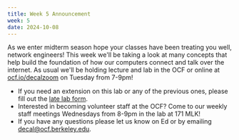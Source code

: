 ```yaml
---
title: Week 5 Announcement
week: 5
date: 2024-10-08
---
```


As we enter midterm season hope your classes have been treating you well, network engineers! This week we'll be taking a look at many concepts that help build the foundation of how our computers connect and talk over the internet. As usual we'll be holding lecture and lab in the OCF or online at [ocf.io/decalzoom](https://ocf.io/decalzoom) on Tuesday from 7-9pm!

- If you need an extension on this lab or any of the previous ones, please fill out the [late lab form](/latelab).
- Interested in becoming volunteer staff at the OCF? Come to our weekly staff meetings Wednesdays from 8-9pm in the lab at 171 MLK!
- If you have any questions please let us know on Ed or by emailing [decal@ocf.berkeley.edu](mailto:decal@ocf.berkeley.edu).
